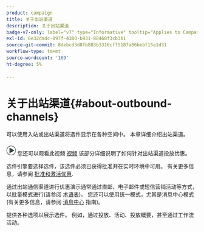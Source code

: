 ```yaml
---
product: campaign
title: 关于出站渠道
description: 关于出站渠道
badge-v7-only: label="v7" type="Informative" tooltip="Applies to Campaign Classic v7 only"
exl-id: 6e32dadc-097f-4380-b931-88468f3cb3b1
source-git-commit: 8debcd3d8fb883b3316cf75187a86bebf15a1d31
workflow-type: tm+mt
source-wordcount: '169'
ht-degree: 5%

---
```


# 关于出站渠道{#about-outbound-channels}



可以使用入站或出站渠道将选件显示在各种空间中。 本章详细介绍出站渠道。

![](assets/do-not-localize/how-to-video.png) 您还可以观看此视频 [视频](https://helpx.adobe.com/campaign/classic/how-to/deliver-an-offer-on-outbound-channel-in-acv6.html?playlist=/ccx/v1/collection/product/campaign/classic/segment/digital-marketers/explevel/intermediate/applaunch/get-started/collection.ccx.js&amp;ref=helpx.adobe.com) 该部分详细说明了如何针对出站渠道投放优惠。

选件引擎要选择选件，该选件必须已获得批准并在实时环境中可用。 有关更多信息，请参阅 [批准和激活优惠](../../interaction/using/approving-and-activating-an-offer.md).

通过出站通信渠道进行优惠演示通常通过直邮、电子邮件或短信营销活动等方式，以批量模式进行(请参阅 [术语表](../../interaction/using/i-glossary.md))。 您还可以使用统一模式，尤其是消息中心模式(有关更多信息，请参阅 [消息中心](../../message-center/using/about-transactional-messaging.md) 指南)。

提供各种选项以展示选件。 例如，通过投放、活动、投放概要，甚至通过工作流活动。
